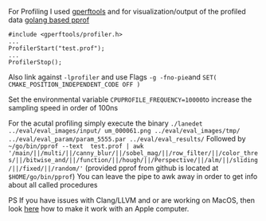 For Profiling I used [gperftools](https://github.com/gperftools/gperftools) and for visualization/output of the profiled data [golang based pprof](https://github.com/google/pprof)


```
#include <gperftools/profiler.h>
...
ProfilerStart("test.prof");
...
ProfilerStop();
```

Also link against ```-lprofiler``` and use Flags ```-g -fno-pie```and ```SET( CMAKE_POSITION_INDEPENDENT_CODE OFF )```

Set the environmental variable ```CPUPROFILE_FREQUENCY=10000```to increase the sampling speed in order of 100ns

For the acutal profiling simply execute the binary ```./lanedet ../eval/eval_images/input/ um_000061.png ../eval/eval_images/tmp/ ../eval/eval_param/param_5555.par ../eval/eval_results/```
Followed by  ```~/go/bin/pprof --text  test.prof | awk '/main/||/multi/||/canny_blur/||/sobel_mag/||/row_filter/||/color_thres/||/bitwise_and/||/function/||/hough/||/Perspective/||/alm/||/sliding/||/fixed/||/random/'```  (provided pprof from github is located at ```$HOME/go/bin/pprof```)
You can leave the pipe to awk away in order to get info about all called procedures



PS If you have issues with Clang/LLVM and or are working on MacOS, then look [here](https://github.com/google/pprof/issues/130) how to make it work with an Apple computer.
